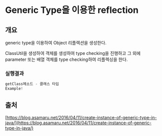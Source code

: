 # Generic Type을 이용한 reflection## 개요 generic type을 이용하여 Object 리플렉션을 생성한다.ClassUtil을 생성하여 객체를 생성하여 type checking을 진행하고 그 외에 parameter 또는 배열 객체를 type checking하여 리플렉싱을 한다.### 실행결과```javagetClass메소드 - 클래스 타입Example!```## 출처[https://blog.asamaru.net/2016/04/11/create-instance-of-generic-type-in-java/](https://blog.asamaru.net/2016/04/11/create-instance-of-generic-type-in-java/)